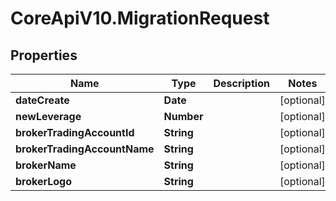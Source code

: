# CoreApiV10.MigrationRequest

## Properties
Name | Type | Description | Notes
------------ | ------------- | ------------- | -------------
**dateCreate** | **Date** |  | [optional] 
**newLeverage** | **Number** |  | [optional] 
**brokerTradingAccountId** | **String** |  | [optional] 
**brokerTradingAccountName** | **String** |  | [optional] 
**brokerName** | **String** |  | [optional] 
**brokerLogo** | **String** |  | [optional] 


